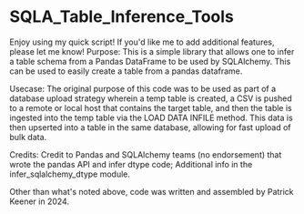 # SQLA_Table_Inference_Tools

Enjoy using my quick script! If you'd like me to add additional features, please let me know!
Purpose:
This is a simple library that allows one to infer a table schema from a Pandas DataFrame to be used by SQLAlchemy.
This can be used to easily create a table from a pandas dataframe.

Usecase:
The original purpose of this code was to be used as part of a database upload strategy wherein a temp table is created,
a CSV is pushed to a remote or local host that contains the target table, and then the table is ingested into the temp
table via the LOAD DATA INFILE method. This data is then upserted into a table in the same database, allowing for
fast upload of bulk data.

Credits:
Credit to Pandas and SQLAlchemy teams (no endorsement) that wrote the pandas API and infer dtype code;
Additional info in the infer_sqlalchemy_dtype module.

Other than what's noted above, code was written and assembled by Patrick Keener in 2024.
